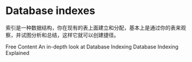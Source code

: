 # Database indexes

索引是一种数据结构，你在现有的表上面建立和分配，基本上是通过你的表来观察，并试图分析和总结，这样它就可以创建捷径。

<ResourceGroupTitle>Free Content</ResourceGroupTitle>
<BadgeLink colorScheme='yellow' badgeText='Read' href='https://www.freecodecamp.org/news/database-indexing-at-a-glance-bb50809d48bd/'>An in-depth look at Database Indexing</BadgeLink>
<BadgeLink badgeText='Watch' href='https://www.youtube.com/watch?v=-qNSXK7s7_w'>Database Indexing Explained</BadgeLink>
